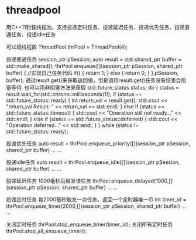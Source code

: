 # threadpool
用C++11封装线程池、支持投递定时任务、投递延迟任务、投递优先任务、投递普通任务、投递idle任务

可以填线程数
ThreadPool thrPool = ThreadPool(4);

投递普通任务
session_ptr pSession;
auto result = std::shared_ptr<Buffer> buffer = std::make_shared<Buffer>();
thrPool.enqueue([](session_ptr pSession, shared_ptr<Buffer> buffer) {
	//实现自己任务代码
	if()
	{
		return 1;
	}
	else
	{
		return 0;
	}
},pSession, buffer);
通过result.get()来获取返回值，但是调用result.get()任务没有结束会阻塞等待.
也可以用非阻塞方法来获取
std::future_status status;
do {
	status = result.wait_for(std::chrono::milliseconds(1));
	if (status == std::future_status::ready) {
		int return_val = result.get();
		std::cout << "return_val Result: " << return_val << std::endl;
	} else if (status == std::future_status::timeout) {
		std::cout << "Operation still not ready..." << std::endl;
	} else if (status == std::future_status::deferred) {
		std::cout << "Operation deferred..." << std::endl;
	}
} while (status != std::future_status::ready);


投递优先任务
auto result = thrPool.enqueue_priority([](session_ptr pSession, shared_ptr<Buffer> buffer) 
... ...


投递idle任务
auto result = thrPool.enqueue_idle([](session_ptr pSession, shared_ptr<Buffer> buffer) 
... ...

投递延迟任务
1000毫秒后触发该任务
thrPool.enqueue_delayed(1000,[](session_ptr pSession, shared_ptr<Buffer> buffer) 
... ...


投递定时任务
每2000毫秒触发一次任务，返回一个定时器唯一ID
int timer_id = thrPool.enqueue_timer(2000,[](session_ptr pSession, shared_ptr<Buffer> buffer) 
... ...

关闭定时任务
thrPool.stop_enqueue_timer(timer_id);
关闭所有定时任务
thrPool.stop_all_enqueue_timer();


